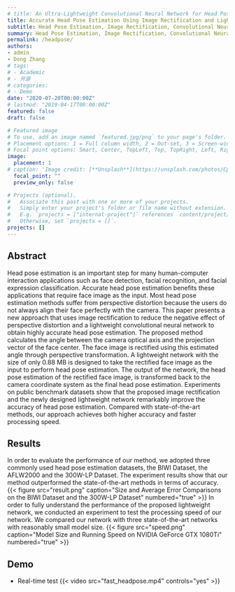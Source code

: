 ```yaml
---
# title: An Ultra-Lightweight Convolutional Neural Network for Head Pose Estimation
title: Accurate Head Pose Estimation Using Image Rectification and Lightweight Convolutional Neural Network
subtitle: Head Pose Estimation, Image Rectification, Convolutional Neural Networks
summary: Head Pose Estimation, Image Rectification, Convolutional Neural Networks
permalink: /headpose/
authors:
- admin
- Dong Zhang
# tags:
# - Academic
# - 开源
# categories:
# - Demo
date: "2020-07-20T00:00:00Z"
# lastmod: "2019-04-17T00:00:00Z"
featured: false
draft: false

# Featured image
# To use, add an image named `featured.jpg/png` to your page's folder.
# Placement options: 1 = Full column width, 2 = Out-set, 3 = Screen-width
# Focal point options: Smart, Center, TopLeft, Top, TopRight, Left, Right, BottomLeft, Bottom, BottomRight
image:
  placement: 1
# caption: 'Image credit: [**Unsplash**](https://unsplash.com/photos/CpkOjOcXdUY)'
  focal_point: ""
  preview_only: false

# Projects (optional).
#   Associate this post with one or more of your projects.
#   Simply enter your project's folder or file name without extension.
#   E.g. `projects = ["internal-project"]` references `content/project/deep-learning/index.md`.
#   Otherwise, set `projects = []`.
projects: []
---
```


## Abstract

Head pose estimation is an important step for many human-computer interaction applications such as face detection, facial recognition, and facial expression classification. Accurate head pose estimation benefits these applications that require face image as the input. Most head pose estimation methods suffer from perspective distortion because the users do not always align their face perfectly with the camera. This paper presents a new approach that uses image rectification to reduce the negative effect of perspective distortion and a lightweight convolutional neural network to obtain highly accurate head pose estimation. The proposed method calculates the angle between the camera optical axis and the projection vector of the face center. The face image is rectified using this estimated angle through perspective transformation. A lightweight network with the size of only 0.88 MB is designed to take the rectified face image as the input to perform head pose estimation. The output of the network, the head pose estimation of the rectified face image, is transformed back to the camera coordinate system as the final head pose estimation. Experiments on public benchmark datasets show that the proposed image rectification and the newly designed lightweight network remarkably improve the accuracy of head pose estimation. Compared with state-of-the-art methods, our approach achieves both higher accuracy and faster processing speed.

## Results

In order to evaluate the performance of our method, we adopted three commonly used head pose estimation datasets, the BIWI Dataset, the AFLW2000 and the 300W-LP Dataset. The experiment results show that our method outperformed the state-of-the-art methods in terms of accuracy.
{{< figure src="result.png" caption="Size and Average Error Comparisons on the BIWI Dataset and the 300W-LP Dataset" numbered="true" >}}
In order to fully understand the performance of the proposed lightweight network, we conducted an experiment to test the processing speed of our network. We compared our network with three state-of-the-art networks with reasonably small model size.
{{< figure src="speed.png" caption="Model Size and Running Speed on NVIDIA GeForce GTX 1080Ti" numbered="true" >}}


## Demo

* Real-time test 
{{< video src="fast_headpose.mp4" controls="yes" >}}

